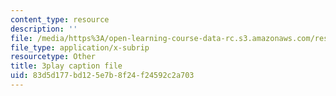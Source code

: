 ```yaml
---
content_type: resource
description: ''
file: /media/https%3A/open-learning-course-data-rc.s3.amazonaws.com/res-10-001-making-science-and-engineering-pictures-a-practical-guide-to-presenting-your-work-spring-2016/83d5d177bd125e7b8f24f24592c2a703_bHbWFHMffzE.vtt
file_type: application/x-subrip
resourcetype: Other
title: 3play caption file
uid: 83d5d177-bd12-5e7b-8f24-f24592c2a703
---
```

